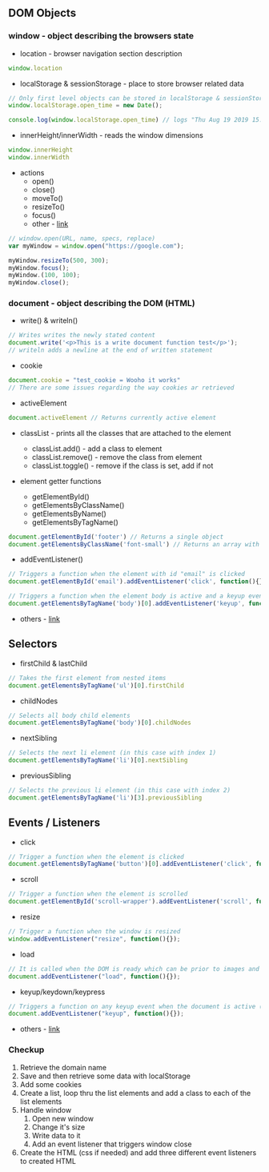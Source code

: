 ## DOM Objects

### window - object describing the browsers state

* location - browser navigation section description
```JavaScript
window.location
```

<!-- TODO add more info about localStorage with Array and Object examples -->
* localStorage & sessionStorage - place to store browser related data
```JavaScript
// Only first level objects can be stored in localStorage & sessionStorage
window.localStorage.open_time = new Date();

console.log(window.localStorage.open_time) // logs "Thu Aug 19 2019 15:23:49 GMT+0300 (Eastern European Summer Time)" to console
```
* innerHeight/innerWidth - reads the window dimensions
```JavaScript
window.innerHeight
window.innerWidth
```
* actions
  * open()
  * close()
  * moveTo()
  * resizeTo()
  * focus()
  * other - [link](https://www.w3schools.com/jsref/obj_window.asp)

<!-- TODO add more detail to window open -->
```JavaScript
// window.open(URL, name, specs, replace)
var myWindow = window.open("https://google.com");

myWindow.resizeTo(500, 300);
myWindow.focus();
myWindow.(100, 100);
myWindow.close();
```
### document - object describing the DOM (HTML)

* write() & writeln()
```JavaScript
// Writes writes the newly stated content
document.write('<p>This is a write document function test</p>');
// writeln adds a newline at the end of written statement
```

* cookie
```JavaScript
document.cookie = "test_cookie = Wooho it works"
// There are some issues regarding the way cookies ar retrieved
```

* activeElement
```JavaScript
document.activeElement // Returns currently active element
```

* classList - prints all the classes that are attached to the element
  * classList.add() - add a class to element
  * classList.remove() - remove the class from element
  * classList.toggle() - remove if the class is set, add if not
  
* element getter functions
  * getElementById()
  * getElementsByClassName()
  * getElementsByName()
  * getElementsByTagName()
```JavaScript
document.getElementById('footer') // Returns a single object
document.getElementsByClassName('font-small') // Returns an array with all elements that have this class
```

* addEventListener()
```JavaScript
// Triggers a function when the element with id "email" is clicked
document.getElementById('email').addEventListener('click', function(){})

// Triggers a function when the element body is active and a keyup event is triggered
document.getElementsByTagName('body')[0].addEventListener('keyup', function() {})
```
* others - [link](https://www.w3schools.com/js/js_htmldom_document.asp)

## Selectors

* firstChild & lastChild
```JavaScript
// Takes the first element from nested items
document.getElementsByTagName('ul')[0].firstChild
```

* childNodes
```JavaScript
// Selects all body child elements
document.getElementsByTagName('body')[0].childNodes
```

* nextSibling
```JavaScript
// Selects the next li element (in this case with index 1)
document.getElementsByTagName('li')[0].nextSibling
```
* previousSibling
```JavaScript
// Selects the previous li element (in this case with index 2)
document.getElementsByTagName('li')[3].previousSibling
```

## Events / Listeners
* click
```JavaScript
// Trigger a function when the element is clicked
document.getElementsByTagName('button')[0].addEventListener('click', function() {})
```
* scroll
```JavaScript
// Trigger a function when the element is scrolled
document.getElementById('scroll-wrapper').addEventListener('scroll', function() {})
```

* resize
```JavaScript
// Trigger a function when the window is resized
window.addEventListener("resize", function(){});
```
* load
```JavaScript
// It is called when the DOM is ready which can be prior to images and other external content is loaded
document.addEventListener("load", function(){});
```
* keyup/keydown/keypress
```JavaScript
// Triggers a function on any keyup event when the document is active (in focus)
document.addEventListener("keyup", function(){});
```
* others - [link](https://developer.mozilla.org/en-US/docs/Web/Events)

### Checkup
1. Retrieve the domain name
2. Save and then retrieve some data with localStorage
3. Add some cookies
4. Create a list, loop thru the list elements and add a class to each of the list elements
5. Handle window
   1. Open new window
   2. Change it's size
   3. Write data to it
   4. Add an event listener that triggers window close
6. Create the HTML (css if needed) and add three different event listeners to created HTML